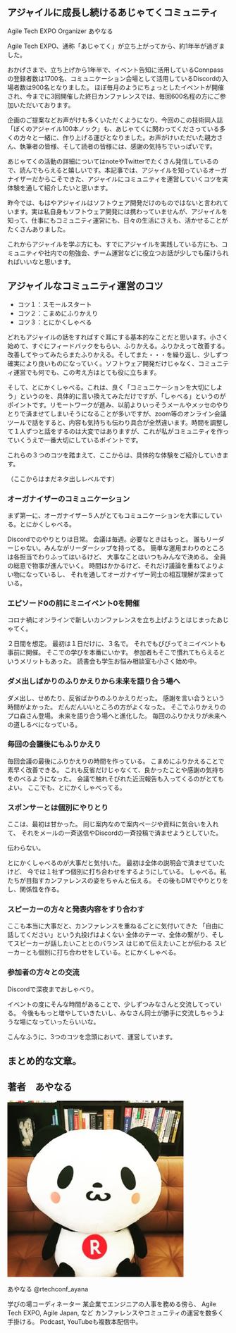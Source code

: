 ## アジャイルに成長し続けるあじゃてくコミュニティ


<div class="flushright">Agile Tech EXPO Organizer あやなる</div>


Agile Tech EXPO、通称「あじゃてく」が立ち上がってから、約1年半が過ぎました。

おかげさまで、立ち上げから1年半で、イベント告知に活用しているConnpassの登録者数は1700名、コミュニケーション会場として活用しているDiscordの入場者数は900名となりました。
ほぼ毎月のようにちょっとしたイベントが開催され、今までに3回開催した終日カンファレンスでは、毎回600名程の方にご参加いただいております。

企画のご提案などお声がけも多くいただくようになり、今回のこの技術同人誌「ぼくのアジャイル100本ノック」も、あじゃてくに関わってくださっている多くの方々と一緒に、作り上げる運びとなりました。お声がけいただいた親方さん、執筆者の皆様、そして読者の皆様には、感謝の気持ちでいっぱいです。

あじゃてくの活動の詳細についてはnoteやTwitterでたくさん発信しているので、読んでもらえると嬉しいです。本記事では、アジャイルを知っているオーガナイザーだからこそできた、アジャイルにコミュニティを運営していくコツを実体験を通して紹介したいと思います。

昨今では、もはやアジャイルはソフトウェア開発だけのものではないと言われています。実は私自身もソフトウェア開発には携わっていませんが、アジャイルを知って、仕事にもコミュニティ運営にも、日々の生活にさえも、活かせることがたくさんありました。

これからアジャイルを学ぶ方にも、すでにアジャイルを実践している方にも、コミュニティや社内での勉強会、チーム運営などに役立つお話が少しでも届けられればいいなと思います。




## アジャイルなコミュニティ運営のコツ

* コツ１：スモールスタート
* コツ２：こまめにふりかえり
* コツ３：とにかくしゃべる

どれもアジャイルの話をすればすぐ耳にする基本的なことだと思います。小さく始めて、すぐにフィードバックをもらい、ふりかえる。ふりかえって改善する。改善してやってみたらまたふりかえる。そしてまた・・・を繰り返し、少しずつ確実により良いものになっていく。ソフトウェア開発だけじゃなく、コミュニティ運営でも何でも、この考え方はとても役に立ちます。

そして、とにかくしゃべる。これは、良く「コミュニケーションを大切にしよう」というのを、具体的に言い換えてみただけですが、「しゃべる」というのがポイントです。リモートワークが進み、以前よりいっそうメールやメッセのやりとりで済ませてしまいそうになることが多いですが、zoom等のオンライン会議ツールで話をすると、内容も気持ちも伝わり具合が全然違います。時間を調整して１人ずつと話をするのは大変ではありますが、これが私がコミュニティを作っていくうえで一番大切にしているポイントです。

これらの３つのコツを踏まえて、ここからは、具体的な体験をご紹介していきます。



（ここからはまだネタ出しレベルです）


### オーガナイザーのコミュニケーション

まず第一に、オーガナイザー５人がとてもコミュニケーションを大事にしている。とにかくしゃべる。

Discordでのやりとりは日常。
会議は毎週。必要なときはもっと。
誰もリーダーじゃない。みんながリーダーシップを持ってる。
簡単な運用まわりのところは各担当でわりふってはいるけど、
大事なことはいつもみんなで決める。
全員の総意で物事が進んでいく。
時間はかかるけど、それだけ議論を重ねてよりよい物になっているし、
それを通してオーガナイザー同士の相互理解が深まっている。

### エピソード0の前にミニイベント0を開催

コロナ禍にオンラインで新しいカンファレンスを立ち上げようとはじまったあじゃてく。

２日間を想定。
最初は１日だけに、３名で。
それでもびびってミニイベントも事前に開催。
そこでの学びを本番にいかす。
参加者もそこで慣れてもらえるというメリットもあった。
読書会も学生お悩み相談室も小さく始め中。

### ダメ出しばかりのふりかえりから未来を語り合う場へ

ダメ出し、せめたり、反省ばかりのふりかえりだった。
感謝を言い合うという時間がよかった。
だんだんいいところの方がよくなった。
そこでふりかえりのプロ森さん登場。
未来を語り合う場へと進化した。
毎回のふりかえりが未来への道しるべになっている。

### 毎回の会議後にもふりかえり

毎回会議の最後にふりかえりの時間を作っている。
こまめにふりかえることで素早く改善できる。
これも反省だけじゃなくて、良かったことや感謝の気持ちをのべるようになった。
会議で触れそびれた近況報告も入ってくるのがとてもよい。
ここでも、とにかくしゃべってる。


### スポンサーとは個別にやりとり

ここは、最初は甘かった。
同じ案内なので案内ページや資料に気合いを入れて、
それをメールの一斉送信やDiscordの一斉投稿で済ませようとしていた。

伝わらない。

とにかくしゃべるのが大事だと気付いた。
最初は全体の説明会で済ませていたけど、
今では１社ずつ個別に打ち合わせをするようにしている。
しゃべる。私たちが目指すカンファレンスの姿をちゃんと伝える。
その後もDMでやりとりをし、関係性を作る。

### スピーカーの方々と発表内容をすり合わす

ここも本当に大事だと、カンファレンスを重ねるごとに気付いてきた
「自由に話してください」という丸投げはよくない
全体のテーマ、全体の繋がり、そしてスピーカーが話したいこととのバランス
はじめて伝えたいことが伝わる
スピーカーとも個別に打ち合わせをしている。とにかくしゃべる。


### 参加者の方々との交流

Discordで深夜までおしゃべり。

イベントの度にそんな時間があることで、少しずつみなさんと交流してっている。
今後ももっと増やしていきたいし、みなさん同士が勝手に交流しちゃうような場になっていったらいいな。



こんなふうに、3つのコツを念頭において、運営しています。


## まとめ的な文章。





## 著者　あやなる

![あやなる](/images/chap-ayanaru/ayanaru.jpg)

あやなる @rtechconf_ayana

学びの場コーディネーター
某企業でエンジニアの人事を務める傍ら、
Agile Tech EXPO, Agile Japan, など
カンファレンスやコミュニティの運営を数多く手掛ける。
Podcast, YouTubeも複数本配信中。
